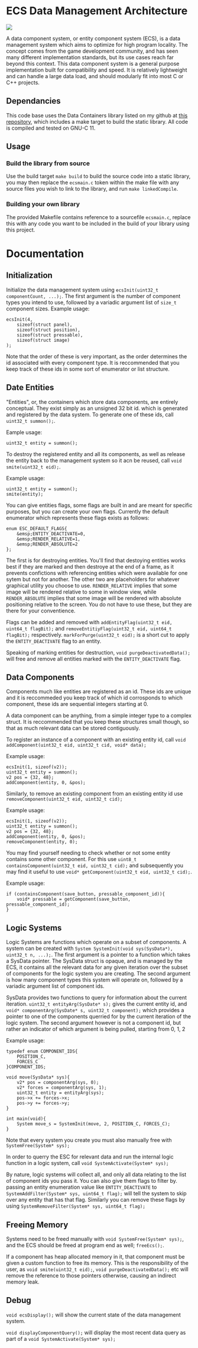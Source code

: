 # ECS Data Management Architecture
![](https://github.com/LucAlexander/Entity-Component-System/blob/main/ECS.png)

A data component system, or entity component system (ECS), is a data management system which aims to optimize for high program locality. The concept comes from the game development community, and has seen many different implementation standards, but its use cases reach far beyond this context. 
This data component system is a general purpose implementation built for compatibility and speed. It is relatively lightweight and can handle a large data load, and should modularly fit into most C or C++ projects. 

## Dependancies
This code base uses the Data Containers library listed on my github at [this repository](https://Github.com/LucAlexander/DataContainers/), which includes a make target to build the static library. All code is compiled and tested on GNU-C 11.

## Usage
### Build the library from source
Use the build target `make build` to build the source code into a static library, you may then replace the `ecsmain.c` token within the make file with any source files you wish to link to the library, and run `make linkedCompile`.

### Building your own library
The provided Makefile contains reference to a sourcefile `ecsmain.c`, replace this with any code you want to be included in the build of your library using this project.

# Documentation
## Initialization
Initialize the data management system using `ecsInit(uint32_t componentCount, ...);`. The first argument is the number of component types you intend to use, followed by a variadic argument list of `size_t` component sizes.
Example usage:
```
ecsInit(4,
	sizeof(struct panel),
	sizeof(struct position),
	sizeof(struct pressable),
	sizeof(struct image)
);
```

Note that the order of these is very important, as the order determines the id associated with every component type. It is reccommended that you keep track of these ids in some sort of enumerator or list structure.

## Date Entities
"Entities", or, the containers which store data components, are entirely conceptual. They exist simply as an unsigned 32 bit id. which is generated and registered by the data system. To generate one of these ids, call `uint32_t summon();`.

Eample usage:
```
uint32_t entity = summon();
```

To destroy the registered entity and all its components, as well as release the entity back to the management system so it acn be reused, call `void smite(uint32_t eid);`.

Example usage:
```
uint32_t entity = summon();
smite(entity);
```

You can give entities flags, some flags are built in and are meant for specific purposes, but you can create your own flags. Currently the default enumerator which represents these flags exists as follows:
```
enum ESC_DEFAULT_FLAGS{
	&emsp;ENTITY_DEACTIVATE=0,
	&emsp;RENDER_RELATIVE=1,
	&emsp;RENDER_ABSOLUTE=2
};
```

The first is for destroying entities. You'll find that destoying entities works best if they are marked and then destroye at the end of a frame, as it prevents confictions with referencing entities which were available for one sytem but not for another. The other two are placeholders for whatever graphical utility you choose to use. `RENDER_RELATIVE` implies that some image will be rendered relative to some in window view, while `RENDER_ABSOLUTE` implies that some image will be rendered with absolute positioning relative to the screen. You do not have to use these, but they are there for your conventience.

Flags can be added and removed with `addEntityFlag(uint32_t eid, uint64_t flagBit);` and `removeEntitiyFlag(uint32_t eid, uint64_t flagBit);` respectively. `markForPurge(uint32_t eid);` is a short cut to apply the `ENTITY_DEACTIVATE` flag to an entity.

Speaking of marking entities for destruction, `void purgeDeactivatedData();` will free and remove all entities marked with the `ENTITY_DEACTIVATE` flag.

## Data Components
Components much like entities are registered as an id. These ids are unique and it is reccommeded you keep track of which id corrosponds to which component, these ids are sequential integers starting at 0.

A data component can be anything, from a simple integer type to a complex struct. It is reccommended that you keep these structures small though, so that as much relevant data can be stored contiguously.

To register an instance of a component with an existing entity id, call `void addComponent(uint32_t eid, uint32_t cid, void* data);`

Example usage:
```
ecsInit(1, sizeof(v2));
uint32_t entity = summon();
v2 pos = {32, 48};
addComponent(entity, 0, &pos);
```

Similarly, to remove an existing component from an existing entity id use `removeComponent(uint32_t eid, uint32_t cid);`

Example usage:
```
ecsInit(1, sizeof(v2));
uint32_t entity = summon();
v2 pos = {32, 48};
addComponent(entity, 0, &pos);
removeComponent(entity, 0);
```

You may find yourself needing to check whether or not some entity contains some other component. For this use `uint8_t containsComponent(uint32_t eid, uint32_t cid);` and subsequently you may find it useful to use `void* getComponent(uint32_t eid, uint32_t cid);`.

Example usage:
```
if (containsComponent(save_button, pressable_component_id)){
	void* pressable = getComponent(save_button, pressable_component_id);
}
```

## Logic Systems
Logic Systems are functions which operate on a subset of components. A system can be created with `System SystemInit(void sys(SysData*), uint32_t n, ...);`. The first argument is a pointer to a function which takes a SysData pointer. The SysData struct is opaque, and is managed by the ECS, it contains all the relevant data for any given iteration over the subset of components for the logic system you are creating. The second argument is how many component types this system will operate on, followed by a variadic argument list of component ids.

SysData provides two functions to query for information about the current iteration. `uint32_t entityArg(SysDate* s);` gives the current entity id, and `void* componentArg(SysDate* s, uint32_t component);` which provides a pointer to one of the components querried for by the current iteration of the logic system. The second argument however is not a component id, but rather an indicator of which argument is being pulled, starting from 0, 1, 2

Example usage:
```
typedef enum COMPONENT_IDS{
	POSITION_C,
	FORCES_C
}COMPONENT_IDS;

void move(SysData* sys){
	v2* pos = componentArg(sys, 0);
	v2* forces = componentArg(sys, 1);
	uint32_t entity = entityArg(sys);
	pos->x += forces->x;
	pos->y += forces->y;
}

int main(void){
	System move_s = SystemInit(move, 2, POSITION_C, FORCES_C);
}
```

Note that every system you create you must also manually free with `SystemFree(System* sys);`

In order to querry the ESC for relevant data and run the internal logic function in a logic system, call `void SystemActivate(System* sys);`

By nature, logic systems will collect all, and only all data relating to the list of component ids you pass it. You can also give them flags to filter by. passing an entity enumeration value like `ENTITY_DEACTIVATE` to `SystemAddFilter(System* sys, uint64_t flag);` will tell the system to skip over any entity that has that flag.
Similarly you can remove these flags by using `SystemRemoveFilter(System* sys, uint64_t flag);`

## Freeing Memory
Systems need to be freed manually with `void SystemFree(System* sys);`, and the ECS should be freed at program end as well; `freeEcs();`.

If a component has heap allocated memory in it, that component must be given a custom function to free its memory. This is the responsibility of the user, as `void smite(uint32_t eid);`, `void purgeDeactivatedData();` etc will remove the reference to those pointers otherwise, causing an indirect memory leak.

## Debug
`void ecsDisplay();` will show the current state of the data management system.

`void displayComponentQuery();` will display the most recent data query as part of a `void SystemActivate(System* sys);`
